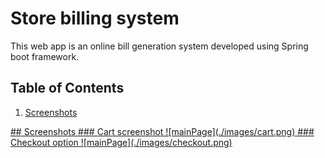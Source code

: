 # Store billing system
This web app is an online bill generation system developed using Spring boot framework.

## Table of Contents
1. [Screenshots](#screenshots)

<a href="screenshots" />
## Screenshots
### Cart screenshot
![mainPage](./images/cart.png)
### Checkout option
![mainPage](./images/checkout.png)
